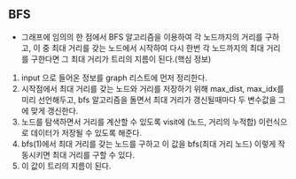 BFS
-
- 그래프에 임의의 한 점에서 BFS 알고리즘을 이용하여 각 노드까지의 거리를 구하고, 이 중 최대 거리를 갖는 노드에서 시작하여
다시 한번 각 노드까지의 최대 거리를 구한다면 그 최대 거리가 트리의 지름이 된다.(핵심 정보)

1. input 으로 들어온 정보를 graph 리스트에 먼저 정리한다.
2. 시작점에서 최대 거리를 갖는 노드와 거리를 저장하기 위해 max_dist, max_idx를 미리 선언해두고,
bfs 알고리즘을 돌면서 최대 거리가 갱신될때마다 두 변수값을 그에 맞게 갱신한다.
3. 노드를 탐색하면서 거리를 계산할 수 있도록 visit에 (노드, 거리의 누적합) 이런식으로 데이터가 저장될 수 있도록 해준다. 
4. bfs(1)에서 최대 거리를 갖는 노드를 구하고 이 값을 bfs(최대 거리 노드) 이렇게 작동시키면 최대 거리를 구할 수 있다.
5. 이 값이 트리의 지름이 된다.